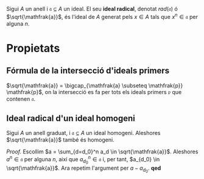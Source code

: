 Sigui $A$ un anell i $\mathfrak{a} \subseteq A$ un ideal. El seu **ideal radical**, denotat $rad(\mathfrak{a})$ ó $\sqrt{\mathfrak{a}}$, és l'ideal de $A$ generat pels $x \in A$ tals que $x^n \in \mathfrak{a}$ per alguna $n$.

# Propietats

## Fórmula de la intersecció d'ideals primers

$\sqrt{\mathfrak{a}} = \bigcap_{\mathfrak{a} \subseteq \mathfrak{p}} \mathfrak{p}$, on la intersecció es fa per tots els ideals primers $\mathfrak{p}$ que contenen $\mathfrak{a}$.

## Ideal radical d'un ideal homogeni

Sigui $A$ un anell graduat, i $\mathfrak{a} \subseteq A$ un ideal homogeni. Aleshores $\sqrt{\mathfrak{a}}$ també és homogeni.

*Proof.* Escollim $a = \sum_{d=d_0}^n a_d \in \sqrt{\mathfrak{a}}$. Aleshores $a^n \in \mathfrak{a}$ per alguna $n$, així que $a^n_{d_0} \in \mathfrak{a}$ i, per tant, $a_{d_0} \in \sqrt{\mathfrak{a}}$. Ara repetim l'argument per $a - a_{d_0}$. **qed**